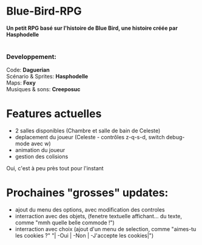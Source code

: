 <h1> Blue-Bird-RPG </h1>
<b>Un petit RPG basé sur l'histoire de Blue Bird, une histoire créée par Hasphodelle</b>
<br/>
<br/>

<h3>Developpement:</h3>
Code: <b>Daguerian</b> <br/>
Scénario & Sprites: <b>Hasphodelle</b> <br/>
Maps: <b>Foxy</b> <br/>
Musiques & sons: <b>Creeposuc</b> <br/>


# Features actuelles
 - 2 salles disponibles (Chambre et salle de bain de Celeste)
 - deplacement du joueur (Celeste - contrôles z-q-s-d, switch debug-mode avec w)
 - animation du joueur
 - gestion des colisions
 
 Oui, c'est à peu près tout pour l'instant

# Prochaines "grosses" updates:
- ajout du menu des options, avec modification des controles
- interraction avec des objets, (fenetre textuelle affichant... du texte, comme "mmh quelle belle commode !")
- interraction avec choix (ajout d'un menu de selection, comme "aimes-tu les cookies ?" "| -Oui | -Non | -J'accepte les cookies|")
